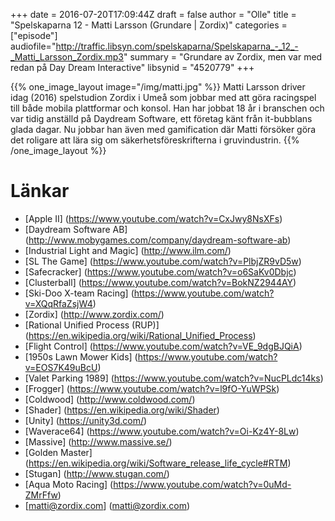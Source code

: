+++
date = 2016-07-20T17:09:44Z
draft = false
author = "Olle"
title = "Spelskaparna 12 - Matti Larsson (Grundare | Zordix)"
categories = ["episode"]
audiofile="http://traffic.libsyn.com/spelskaparna/Spelskaparna_-_12_-_Matti_Larsson_Zordix.mp3"
summary = "Grundare av Zordix, men var med redan på Day Dream Interactive"
libsynid = "4520779"
+++

{{% one_image_layout image="/img/matti.jpg" %}}
Matti Larsson driver idag (2016) spelstudion Zordix i Umeå som jobbar
med att göra racingspel till både mobila plattformar och konsol. Han har
jobbat 18 år i branschen och var tidig anställd på Daydream Software,
ett företag känt från it-bubblans glada dagar. Nu jobbar han även med
gamification där Matti försöker göra det roligare att lära sig om
säkerhetsföreskrifterna i gruvindustrin.
{{% /one_image_layout %}}

# Länkar

* [Apple II] (https://www.youtube.com/watch?v=CxJwy8NsXFs)
* [Daydream Software AB] (http://www.mobygames.com/company/daydream-software-ab)
* [Industrial Light and Magic] (http://www.ilm.com/)
* [SL The Game] (https://www.youtube.com/watch?v=PlbjZR9vD5w)
* [Safecracker] (https://www.youtube.com/watch?v=o6SaKv0Dbjc)
* [Clusterball] (https://www.youtube.com/watch?v=BokNZ2944AY)
* [Ski-Doo X-team Racing] (https://www.youtube.com/watch?v=XQqRfaZsjW4)
* [Zordix] (http://www.zordix.com/)
* [Rational Unified Process (RUP)] (https://en.wikipedia.org/wiki/Rational_Unified_Process)
* [Flight Control] (https://www.youtube.com/watch?v=VE_9dgBJQiA)
* [1950s Lawn Mower Kids] (https://www.youtube.com/watch?v=EOS7K49uBcU)
* [Valet Parking 1989] (https://www.youtube.com/watch?v=NucPLdc14ks)
* [Frogger] (https://www.youtube.com/watch?v=l9fO-YuWPSk)
* [Coldwood] (http://www.coldwood.com/)
* [Shader] (https://en.wikipedia.org/wiki/Shader)
* [Unity] (https://unity3d.com/)
* [Waverace64] (https://www.youtube.com/watch?v=Oi-Kz4Y-8Lw)
* [Massive] (http://www.massive.se/)
* [Golden Master] (https://en.wikipedia.org/wiki/Software_release_life_cycle#RTM)
* [Stugan] (http://www.stugan.com/)
* [Aqua Moto Racing] (https://www.youtube.com/watch?v=0uMd-ZMrFfw)
* [matti@zordix.com] (matti@zordix.com)
